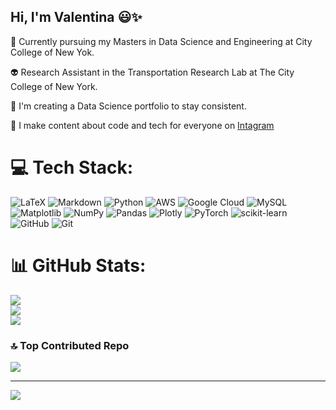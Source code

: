 ## Hi, I'm Valentina 😃✨

🧠 Currently pursuing my Masters in Data Science and Engineering at City College of New Yok.<br/>

👽 Research Assistant in the Transportation Research Lab at The City College of New York.<br/>

🎯 I'm creating a Data Science portfolio to stay consistent.<br/>

 🌚 I make content about code and tech for everyone on [Intagram]()

 
# 💻 Tech Stack:
![LaTeX](https://img.shields.io/badge/latex-%23008080.svg?style=flat-square&logo=latex&logoColor=white) ![Markdown](https://img.shields.io/badge/markdown-%23000000.svg?style=flat-square&logo=markdown&logoColor=white) ![Python](https://img.shields.io/badge/python-3670A0?style=flat-square&logo=python&logoColor=ffdd54)  ![AWS](https://img.shields.io/badge/AWS-%23FF9900.svg?style=flat-square&logo=amazon-aws&logoColor=white) ![Google Cloud](https://img.shields.io/badge/GoogleCloud-%234285F4.svg?style=flat-square&logo=google-cloud&logoColor=white) ![MySQL](https://img.shields.io/badge/mysql-4479A1.svg?style=flat-square&logo=mysql&logoColor=white) ![Matplotlib](https://img.shields.io/badge/Matplotlib-%23ffffff.svg?style=flat-square&logo=Matplotlib&logoColor=black) ![NumPy](https://img.shields.io/badge/numpy-%23013243.svg?style=flat-square&logo=numpy&logoColor=white) ![Pandas](https://img.shields.io/badge/pandas-%23150458.svg?style=flat-square&logo=pandas&logoColor=white) ![Plotly](https://img.shields.io/badge/Plotly-%233F4F75.svg?style=flat-square&logo=plotly&logoColor=white) ![PyTorch](https://img.shields.io/badge/PyTorch-%23EE4C2C.svg?style=flat-square&logo=PyTorch&logoColor=white) ![scikit-learn](https://img.shields.io/badge/scikit--learn-%23F7931E.svg?style=flat-square&logo=scikit-learn&logoColor=white) ![GitHub](https://img.shields.io/badge/github-%23121011.svg?style=flat-square&logo=github&logoColor=white) ![Git](https://img.shields.io/badge/git-%23F05033.svg?style=flat-square&logo=git&logoColor=white)
# 📊 GitHub Stats:
![](https://github-readme-stats.vercel.app/api?username=ValentinaSamboni&theme=merko&hide_border=false&include_all_commits=false&count_private=false)<br/>
![](https://nirzak-streak-stats.vercel.app/?user=ValentinaSamboni&theme=merko&hide_border=false)<br/>
![](https://github-readme-stats.vercel.app/api/top-langs/?username=ValentinaSamboni&theme=merko&hide_border=false&include_all_commits=false&count_private=false&layout=compact)

### 🔝 Top Contributed Repo
![](https://github-contributor-stats.vercel.app/api?username=ValentinaSamboni&limit=5&theme=dark&combine_all_yearly_contributions=true)

---
[![](https://visitcount.itsvg.in/api?id=ValentinaSamboni&icon=9&color=6)](https://visitcount.itsvg.in)

<!-- Proudly created with GPRM ( https://gprm.itsvg.in ) -->
